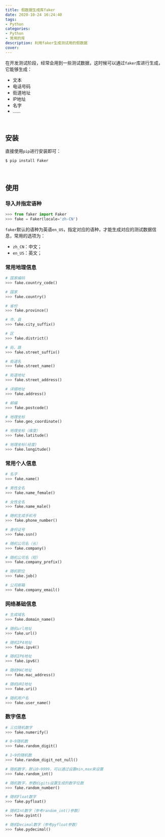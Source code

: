 ```yaml
---
title: 假数据生成库faker
date: 2020-10-24 16:24:40
tags:
- Python
categories:
- Python
- 常用的库
description: 利用faker生成测试用的假数据
cover:
---
```




在开发测试阶段，经常会用到一些测试数据，这时候可以通过`faker`库进行生成，它能够生成：

- 文本
- 电话号码
- 街道地址
- IP地址
- 名字
- ......



<br>



## 安装

直接使用`pip`进行安装即可：

```bash
$ pip install Faker
```



<br>



## 使用



### 导入并指定语种

```python
>>> from faker import Faker
>>> fake = Faker(locale='zh-CN')
```



`faker`默认的语种为英语`en_US`，指定对应的语种，才能生成对应的测试数据信息，常用的选项为：

- `zh_CN`：中文；
- `en_US`：英文；



### 常用地理信息

```python
# 国家编码
>>> fake.country_code()

# 国家
>>> fake.country()

# 省份
>>> fake.province()

# 市、县
>>> fake.city_suffix()

# 区
>>> fake.district()

# 街、路
>>> fake.street_suffix()

# 街道名
>>> fake.street_name()

# 街道地址
>>> fake.street_address()

# 详细地址
>>> fake.address()

# 邮编
>>> fake.postcode()

# 地理坐标
>>> fake.geo_coordinate()

# 地理坐标（维度）
>>> fake.latitude()

# 地理坐标(经度)
>>> fake.longitude()
```



###  常用个人信息

```python
# 名字
>>> fake.name()

# 男性全名
>>> fake.name_female()

# 女性全名
>>> fake.name_male()

# 随机生成手机号
>>> fake.phone_number()

# 身份证号
>>> fake.ssn()

# 随机公司名（长）
>>> fake.company()

# 随机公司名（短）
>>> fake.company_prefix()

# 随机职位
>>> fake.job()

# 公司邮箱
>>> fake.company_email()
```



### 网络基础信息

```python
# 生成域名
>>> fake.domain_name()

# 随机url地址
>>> fake.url()

# 随机IP4地址
>>> fake.ipv4()

# 随机IP6地址
>>> fake.ipv6()

# 随机MAC地址
>>> fake.mac_address()

# 随机URI地址
>>> fake.uri()

# 随机用户名
>>> fake.user_name()
```





### 数字信息

```python
# 三位随机数字
>>> fake.numerify()

# 0~9随机数
>>> fake.random_digit()

# 1~9的随机数
>>> fake.random_digit_not_null()

# 随机数字，默认0~9999，可以通过设置min,max来设置
>>> fake.random_int()

# 随机数字，参数digits设置生成的数字位数
>>> fake.random_number()

# 随机Float数字
>>> fake.pyfloat()

# 随机Int数字（参考random_int()参数）
>>> fake.pyint()

# 随机Decimal数字（参考pyfloat参数）
>>> fake.pydecimal()
```

